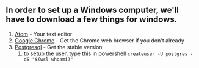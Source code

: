 ## In order to set up a Windows computer, we'll have to download a few things for windows.

1. [Atom](https://atom.io/) - Your text editor
2. [Google Chrome](https://www.google.com/chrome/) - Get the Chrome web browser if you don't already
1. [Postgresql](https://www.openscg.com/bigsql/postgresql/installers.jsp/) - Get the stable version
    1. to setup the user, type this in powershell `createuser -U postgres -dS "$(wsl whoami)"`
